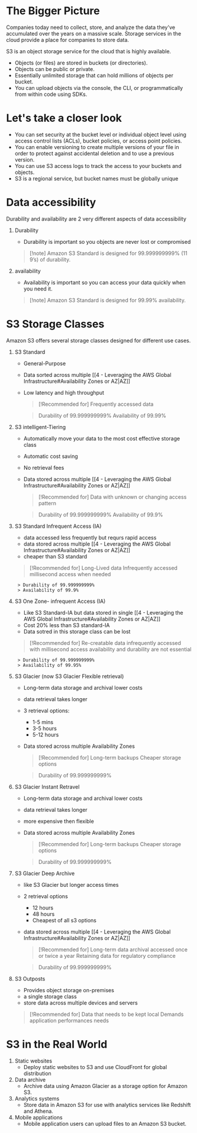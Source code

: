 # The Bigger Picture
Companies today need to collect, store, and analyze the data they've accumulated over the years on a massive scale. Storage services in the cloud provide a place for companies to store data.

S3 is an object storage service for the cloud that is highly available.
- Objects (or files) are stored in buckets (or directories).
- Objects can be public or private.
- Essentially unlimited storage that can hold millions of objects per bucket.
- You can upload objects via the console, the CLI, or programmatically from within code using SDKs.
# Let's take a closer look
- You can set security at the bucket level or individual object level using access control lists (ACLs), bucket policies, or access point policies.
- You can enable versioning to create multiple versions of your file in order to protect against accidental deletion and to use a previous version.
- You can use S3 access logs to track the access to your buckets and objects.
- S3 is a regional service, but bucket names must be globally unique

# Data accessibility 
Durability and availability are 2 very different aspects of data accessibility
1. Durability
	- Durability is important so you objects are never lost or compromised 
	> [!note] Amazon S3 Standard is designed for 99.999999999% (11 9’s) of durability.

2.  availability
	- Availability is important so you can access your data quickly when you need it.
	 > [!note] Amazon S3 Standard is designed for 99.99% availability.


# S3 Storage Classes
Amazon S3 offers several storage classes designed for different use cases.
 1. S3 Standard
	- General-Purpose
	- Data sorted across multiple [[4 - Leveraging the AWS Global Infrastructure#Availability Zones or AZ|AZ]] 
	- Low latency and high throughput 
		> [!Recommended for]
		>  Frequently accessed data
		
		>  Durability of 99.999999999% 
		> Availability of 99.99%
 2. S3 intelligent-Tiering
	- Automatically move your data to the most cost effective storage class
	- Automatic cost saving
	- No retrieval fees
	-  Data stored across multiple  [[4 - Leveraging the AWS Global Infrastructure#Availability Zones or AZ|AZ]] 
		> [!Recommended for]
		> Data with unknown or changing access pattern

		> Durability of 99.999999999% 
		> Availability of 99.9%
 3. S3 Standard Infrequent Access (IA)
	 - data accessed less frequently but requrs rapid access
	 - data stored across multiple [[4 - Leveraging the AWS Global Infrastructure#Availability Zones or AZ|AZ]] 
	 - cheaper than S3 standard
 	 > [!Recommended for]
 	 > Long-Lived data
 	 > Infrequently accessed
 	 > millisecond access when needed

		 > Durability of 99.999999999%  
		 > Availability of 99.9%
 
 4. S3 One Zone- infrequent Access (IA)
	- Like S3 Standard-IA but data stored in single   [[4 - Leveraging the AWS Global Infrastructure#Availability Zones or AZ|AZ]] 
	- Cost 20% less than S3 standard-IA
	- Data sotred in this storage class can be lost
	 > [!Recommended for]
	 > Re-creatable data
	 > infrequently accessed with millisecond access
	 > availability and durability are not essential
	
		 > Durability of 99.999999999%  
		 > Availability of 99.95%
 5. S3 Glacier (now S3 Glacier Flexible retrieval)
	- Long-term data storage and archival lower costs
	- data retrieval takes longer
	- 3 retrieval options: 
		- 1-5 mins
		- 3-5 hours
		- 5-12 hours
	- Data stored across multiple Availability Zones
	
	  > [!Recommended for]
	  > Long-term backups
	  > Cheaper storage options

		> Durability of 99.999999999% 

6. S3 Glacier Instant Retravel
	- Long-term data storage and archival lower costs
	- data retrieval takes longer
	- more expensive then flexible
	- Data stored across multiple Availability Zones
	
	  > [!Recommended for]
	  > Long-term backups
	  > Cheaper storage options
	  
		> Durability of 99.999999999%  
	
 6. S3 Glacier Deep Archive
	 - like S3 Glacier but longer access times
	 - 2 retrieval options
		 - 12 hours
		 - 48 hours
		 - Cheapest of all s3 options
	 - data stored across multiple  [[4 - Leveraging the AWS Global Infrastructure#Availability Zones or AZ|AZ]] 
		 
 	   > [!Recommended for]
 	   > Long-term data archival accessed once or twice a year
 	   > Retaining data for regulatory compliance
 	  
		> Durability of 99.999999999% 

 7. S3 Outposts
	 - Provides object storage on-premises
	 - a single storage class
	 - store data across multiple devices and servers
	> [!Recommended for]
	> Data that needs to be kept local
	> Demands application performances needs
	


# S3 in the Real World
1. Static websites
	- Deploy static websites to S3 and use CloudFront for global distribution
2. Data archive
	- Archive data using Amazon Glacier as a storage option for Amazon S3.
3. Analytics systems
	- Store data in Amazon S3 for use with analytics services like Redshift and Athena.
4. Mobile applications
	- Mobile application users can upload files to an Amazon S3 bucket.